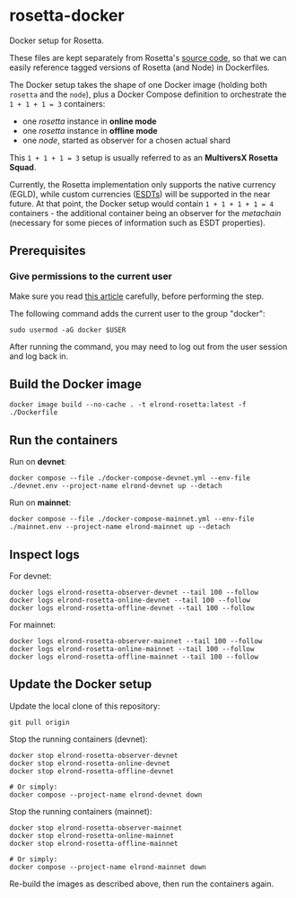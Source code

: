 # rosetta-docker

Docker setup for Rosetta. 

These files are kept separately from Rosetta's [source code](https://github.com/ElrondNetwork/rosetta), so that we can easily reference tagged versions of Rosetta (and Node) in Dockerfiles.

The Docker setup takes the shape of one Docker image (holding both `rosetta` and the `node`), plus a Docker Compose definition to orchestrate the `1 + 1 + 1 = 3` containers: 

 - one _rosetta_ instance in **online mode**
 - one _rosetta_ instance in **offline mode**
 - one _node_, started as observer for a chosen actual shard
  
This `1 + 1 + 1 = 3` setup is usually referred to as an **MultiversX Rosetta Squad**.

Currently, the Rosetta implementation only supports the native currency (EGLD), while custom currencies ([ESDTs](https://docs.elrond.com/developers/esdt-tokens)) will be supported in the near future. At that point, the Docker setup would contain `1 + 1 + 1 + 1 = 4` containers - the additional container being an observer for the _metachain_ (necessary for some pieces of information such as ESDT properties).

## Prerequisites

### Give permissions to the current user

Make sure you read [this article](https://docs.docker.com/engine/install/linux-postinstall/) carefully, before performing the step.

The following command adds the current user to the group "docker":

```
sudo usermod -aG docker $USER
```

After running the command, you may need to log out from the user session and log back in.

## Build the Docker image

```
docker image build --no-cache . -t elrond-rosetta:latest -f ./Dockerfile
```

## Run the containers

Run on **devnet**:

```
docker compose --file ./docker-compose-devnet.yml --env-file ./devnet.env --project-name elrond-devnet up --detach
```

Run on **mainnet**:

```
docker compose --file ./docker-compose-mainnet.yml --env-file ./mainnet.env --project-name elrond-mainnet up --detach
```

## Inspect logs

For devnet:

```
docker logs elrond-rosetta-observer-devnet --tail 100 --follow
docker logs elrond-rosetta-online-devnet --tail 100 --follow
docker logs elrond-rosetta-offline-devnet --tail 100 --follow
```

For mainnet:

```
docker logs elrond-rosetta-observer-mainnet --tail 100 --follow
docker logs elrond-rosetta-online-mainnet --tail 100 --follow
docker logs elrond-rosetta-offline-mainnet --tail 100 --follow
```

## Update the Docker setup

Update the local clone of this repository:

```
git pull origin
```

Stop the running containers (devnet):

```
docker stop elrond-rosetta-observer-devnet
docker stop elrond-rosetta-online-devnet
docker stop elrond-rosetta-offline-devnet

# Or simply:
docker compose --project-name elrond-devnet down
```

Stop the running containers (mainnet):

```
docker stop elrond-rosetta-observer-mainnet
docker stop elrond-rosetta-online-mainnet
docker stop elrond-rosetta-offline-mainnet

# Or simply:
docker compose --project-name elrond-mainnet down
```

Re-build the images as described above, then run the containers again.
